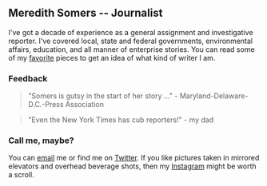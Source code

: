 ## Meredith Somers -- Journalist

I've got a decade of experience as a general assignment and investigative reporter. I've covered local, state and federal governments, environmental affairs, education, and all manner of enterprise stories. You can read some of my [favorite](writing.md) pieces to get an idea of what kind of writer I am.



### Feedback



> "Somers is gutsy in the start of her story ..." - Maryland-Delaware-D.C.-Press Association 

> "Even the New York Times has cub reporters!" - my dad





### Call me, maybe?

You can [email](mailto:masomers@gmail.com) me or find me on [Twitter](https://twitter.com/meredithsomers?lang=en). If you like pictures taken in mirrored elevators and overhead beverage shots, then my [Instagram](https://www.instagram.com/meredithsomers/) might be worth a scroll.
